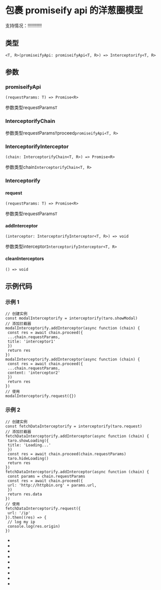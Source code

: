 # 包裹 promiseify api 的洋葱圈模型
支持情况：!!!!!!!!!!!
## 类型[​](interceptorify.html#类型)
```tsx
<T, R>(promiseifyApi: promiseifyApi<T, R>) => Interceptorify<T, R>
```

## 参数[​](interceptorify.html#参数)
### promiseifyApi[​](interceptorify.html#promiseifyapi)
```tsx
(requestParams: T) => Promise<R>
```
参数类型requestParams`T`
### InterceptorifyChain[​](interceptorify.html#interceptorifychain)
参数类型requestParams`T`proceed`promiseifyApi<T, R>`
### InterceptorifyInterceptor[​](interceptorify.html#interceptorifyinterceptor)
```tsx
(chain: InterceptorifyChain<T, R>) => Promise<R>
```
参数类型chain`InterceptorifyChain<T, R>`
### Interceptorify[​](interceptorify.html#interceptorify)
#### request[​](interceptorify.html#request)
```tsx
(requestParams: T) => Promise<R>
```
参数类型requestParams`T`
#### addInterceptor[​](interceptorify.html#addinterceptor)
```tsx
(interceptor: InterceptorifyInterceptor<T, R>) => void
```
参数类型interceptor`InterceptorifyInterceptor<T, R>`
#### cleanInterceptors[​](interceptorify.html#cleaninterceptors)
```tsx
() => void
```

## 示例代码[​](interceptorify.html#示例代码)
### 示例 1[​](interceptorify.html#示例-1)
```tsx
// 创建实例
const modalInterceptorify = interceptorify(taro.showModal)
// 添加拦截器
modalInterceptorify.addInterceptor(async function (chain) {
 const res = await chain.proceed({
 ...chain.requestParams,
 title: 'interceptor1'
 })
 return res
})
modalInterceptorify.addInterceptor(async function (chain) {
 const res = await chain.proceed({
 ...chain.requestParams,
 content: 'interceptor2'
 })
 return res
})
// 使用
modalInterceptorify.request({})
```

### 示例 2[​](interceptorify.html#示例-2)
```tsx
// 创建实例
const fetchDataInterceptorify = interceptorify(taro.request)
// 添加拦截器
fetchDataInterceptorify.addInterceptor(async function (chain) {
 taro.showLoading({
 title: 'Loading...'
 })
 const res = await chain.proceed(chain.requestParams)
 taro.hideLoading()
 return res
})
fetchDataInterceptorify.addInterceptor(async function (chain) {
 const params = chain.requestParams
 const res = await chain.proceed({
 url: 'http://httpbin.org' + params.url,
 })
 return res.data
})
// 使用
fetchDataInterceptorify.request({
 url: '/ip'
}).then((res) => {
 // log my ip
 console.log(res.origin)
})
```

- 
- 

- 
- 
- 
- 

- 

- 
-
